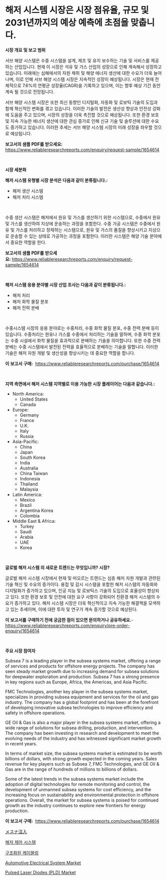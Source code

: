 <p><h1>해저 시스템 시장은 시장 점유율, 규모 및 2031년까지의 예상 예측에 초점을 맞춥니다.</h1></p><p><strong>시장 개요 및 보고 범위</strong></p>
<p><p>서브 해양 시스템은 수중 시스템을 설계, 제조 및 유지 보수하는 기술 및 서비스를 제공하는 산업입니다. 현재 이 시장은 석유 및 가스 산업의 성장으로 인해 계속해서 성장하고 있습니다. 미래에는 심해에서의 자원 채취 및 해양 에너지 생산에 대한 수요가 더욱 늘어나며, 이로 인해 서브 해양 시스템 시장은 지속적인 성장이 예상됩니다. 시장은 현재 전체적으로 7.6%의 연평균 성장율(CAGR)을 기록하고 있으며, 이는 향후 예상 기간 동안 계속 될 것으로 전망됩니다.</p><p>서브 해양 시스템 시장은 또한 최신 동향인 디지털화, 자동화 및 로보틱 기술의 도입과 함께 혁신적인 변화를 겪고 있습니다. 이러한 기술의 발전은 생산성 향상과 안전성 강화에 도움을 주고 있으며, 시장의 성장을 더욱 촉진할 것으로 예상됩니다. 또한 환경 보호 및 지속 가능한 에너지 생산에 대한 관심 증가로 인해 신규 기술 및 솔루션에 대한 수요도 증가하고 있습니다. 이러한 추세는 서브 해양 시스템 시장의 미래 성장을 좌우할 것으로 예상됩니다.</p></p>
<p><strong>보고서의 샘플 PDF를 받으세요:</strong> <a href="https://www.reliableresearchreports.com/enquiry/request-sample/1654614">https://www.reliableresearchreports.com/enquiry/request-sample/1654614</a></p>
<p>&nbsp;</p>
<p><strong>시장 세분화</strong></p>
<p><strong>해저 시스템 유형별 시장 분석은 다음과 같이 분류됩니다.:</strong></p>
<p><ul><li>해저 생산 시스템</li><li>해저 처리 시스템</li></ul></p>
<p>&nbsp;</p>
<p><p>수중 생산 시스템은 해저에서 원유 및 가스를 생산하기 위한 시스템으로, 수중에서 원유 및 가스를 생산하여 지상에 운송하는 과정을 포함한다. 수중 가공 시스템은 수중에서 원유 및 가스를 처리하고 정제하는 시스템으로, 원유 및 가스의 품질을 향상시키고 지상으로 운송할 수 있는 상태로 가공하는 과정을 포함한다. 이러한 시스템은 해양 기술 분야에서 중요한 역할을 한다.</p></p>
<p><strong>보고서의 샘플 PDF를 받으세요:</strong>&nbsp;<a href="https://www.reliableresearchreports.com/enquiry/request-sample/1654614">https://www.reliableresearchreports.com/enquiry/request-sample/1654614</a></p>
<p>&nbsp;</p>
<p><strong> 해저 시스템 응용 분야별 시장 산업 조사는 다음과 같이 분류됩니다.:</strong></p>
<p><ul><li>해저 처리</li><li>해저 화학 물질 분포</li><li>해저 전력 분배</li></ul></p>
<p>&nbsp;</p>
<p><p>수중시스템 시장의 응용 분야로는 수중처리, 수중 화학 물질 분포, 수중 전력 분배 등이 있습니다. 수중처리는 원유나 가스를 수중에서 처리하는 기술을 말하며, 수중 화학 분포는 수중 시설에서 화학 물질을 효과적으로 분배하는 기술을 의미합니다. 또한 수중 전력 분배는 수중 시스템에서 발전된 전력을 효율적으로 분배하는 기술을 말합니다. 이러한 기술은 해저 자원 개발 및 생산성을 향상시키는 데 중요한 역할을 합니다.</p></p>
<p><strong>이 보고서 구매:</strong>&nbsp; <a href="https://www.reliableresearchreports.com/purchase/1654614">https://www.reliableresearchreports.com/purchase/1654614</a></p>
<p>&nbsp;</p>
<p><strong>지역 측면에서 해저 시스템 지역별로 이용 가능한 시장 플레이어는 다음과 같습니다.:</strong></p>
<p><ul>
    <li>
        North America:
        <ul>
            <li>United States</li>
            <li>Canada</li>
        </ul>
    </li>
    <li>
        Europe:
        <ul>
            <li>Germany</li>
            <li>France</li>
            <li>U.K.</li>
            <li>Italy</li>
            <li>Russia</li>
        </ul>
    </li>
    <li>
        Asia-Pacific:
        <ul>
            <li>China</li>
            <li>Japan</li>
            <li>South Korea</li>
            <li>India</li>
            <li>Australia</li>
            <li>China Taiwan</li>
            <li>Indonesia</li>
            <li>Thailand</li>
            <li>Malaysia</li>
        </ul>
    </li>
    <li>
        Latin America:
        <ul>
            <li>Mexico</li>
            <li>Brazil</li>
            <li>Argentina Korea</li>
            <li>Colombia</li>
        </ul>
    </li>
    <li>
        Middle East & Africa:
        <ul>
            <li>Turkey</li>
            <li>Saudi</li>
            <li>Arabia</li>
            <li>UAE</li>
            <li>Korea</li>
        </ul>
    </li>
    </ul></p>
<p>&nbsp;</p>
<p><strong>글로벌 해저 시스템 의 새로운 트렌드는 무엇입니까? 시장?</strong></p>
<p><p>글로벌 해저 시스템 시장에서 현재 및 떠오르는 트렌드는 심층 해저 자원 개발과 관련된 기술 혁신 및 수요의 증가이다. 용접 및 감시 시스템을 포함한 해저 시스템의 자동화와 디지털화가 증가하고 있으며, 인공 지능 및 로보틱스 기술의 도입으로 효율성이 향상되고 있다. 또한 환경 보호 및 안전에 대한 요구 사항이 강화되어 친환경 해저 시스템의 수요가 증가하고 있다. 해저 시스템 시장은 더욱 혁신적이고 지속 가능한 해결책을 모색하고 있는 추세이며, 이에 대한 투자 및 연구가 계속 증가할 것으로 예상된다.</p></p>
<p><strong>이 보고서를 구매하기 전에 궁금한 점이 있으면 문의하거나 공유하세요.</strong>- <a href="https://www.reliableresearchreports.com/enquiry/pre-order-enquiry/1654614">https://www.reliableresearchreports.com/enquiry/pre-order-enquiry/1654614</a></p>
<p>&nbsp;</p>
<p><strong>주요 시장 참여자</strong></p>
<p><p>Subsea 7 is a leading player in the subsea systems market, offering a range of services and products for offshore energy projects. The company has seen steady market growth due to increasing demand for subsea solutions for deepwater exploration and production. Subsea 7 has a strong presence in key regions such as Europe, Africa, the Americas, and Asia Pacific.</p><p>FMC Technologies, another key player in the subsea systems market, specializes in providing subsea equipment and services for the oil and gas industry. The company has a global footprint and has been at the forefront of developing innovative subsea technologies to improve efficiency and safety in offshore operations.</p><p>GE Oil & Gas is also a major player in the subsea systems market, offering a wide range of solutions for subsea drilling, production, and intervention. The company has been investing in research and development to meet the evolving needs of the industry and has witnessed significant market growth in recent years.</p><p>In terms of market size, the subsea systems market is estimated to be worth billions of dollars, with strong growth expected in the coming years. Sales revenue for key players such as Subsea 7, FMC Technologies, and GE Oil & Gas are in the range of hundreds of millions to billions of dollars.</p><p>Some of the latest trends in the subsea systems market include the adoption of digital technologies for remote monitoring and control, the development of unmanned subsea systems for cost efficiency, and the increasing focus on sustainability and environmental protection in offshore operations. Overall, the market for subsea systems is poised for continued growth as the industry continues to explore new frontiers for energy production.</p></p>
<p><strong>이 보고서 구매:</strong>&nbsp;&nbsp;<a href="https://www.reliableresearchreports.com/purchase/1654614">https://www.reliableresearchreports.com/purchase/1654614</a></p>
<p><p><a href="https://github.com/LeanneBruen2023/Market-Research-Report-List-1/blob/main/940394813888.md">メスナ注入</a></p><p><a href="https://github.com/Skyleitney456456/Market-Research-Report-List-1/blob/main/613342712877.md">해저 제어 시스템</a></p><p><a href="https://github.com/vs10l4sfg5c/Market-Research-Report-List-1/blob/main/499346312876.md">구조화된 케이블링</a></p><p><a href="https://issuu.com/reportprime-2/docs/automotive-electrical-system-market-size-2030.pptx">Automotive Electrical System Market</a></p><p><a href="https://github.com/Krish2023na/Market-Research-Report-List-3/blob/main/pulsed-laser-diodes-pld-market.md">Pulsed Laser Diodes (PLD) Market</a></p></p>
